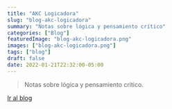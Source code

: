 ```yaml
---
title: "AKC Logicadora"
slug: "blog-akc-logicadora"
summary: "Notas sobre lógica y pensamiento crítico"
categories: ["Blog"]
featuredImage: "blog-akc-logicadora.png"
images: ["blog-akc-logicadora.png"]
tags: ["blog"]
draft: false
date: 2022-01-21T22:32:00-05:00
---
```

> Notas sobre lógica y pensamiento crítico.

[Ir al blog](https://akc-arte.netlify.app)